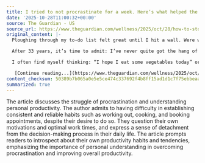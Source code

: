 ```yaml
---
title: I tried to not procrastinate for a week. Here’s what helped the most
date: '2025-10-28T11:00:32+00:00'
source: The Guardian - US
source_url: https://www.theguardian.com/wellness/2025/oct/28/how-to-stop-procrastinating-tips
original_content: |-
  Ploughing through my to-do list felt great until I hit a wall. Were we really meant to work without watching any vertical videos first?

  After 33 years, it’s time to admit: I’ve never quite got the hang of myself. Am I a morning person or a night owl? What actually motivates me? Where exactly do I work best?

  I often find myself thinking: “I hope I eat some vegetables today” or “I hope I reply to that email,” as though that’s up to someone else. I have no idea how to make myself _do things_ in the consistent, reliable way that others seem to: work out, get dressed, cook a “veg bowl”, book appointments.

   [Continue reading...](https://www.theguardian.com/wellness/2025/oct/28/how-to-stop-procrastinating-tips)
content_checksum: 50389b7b065a0e5e5ce474c337692f4b8ff15ad1d1c7f75ebbeaadd1e8457b35
summarized: true
---
```


The article discusses the struggle of procrastination and understanding personal productivity. The author admits to having difficulty in establishing consistent and reliable habits such as working out, cooking, and booking appointments, despite their desire to do so. They question their own motivations and optimal work times, and express a sense of detachment from the decision-making process in their daily life. The article prompts readers to introspect about their own productivity habits and tendencies, emphasizing the importance of personal understanding in overcoming procrastination and improving overall productivity.